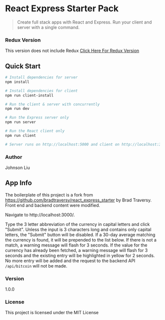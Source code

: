 # React Express Starter Pack

> Create full stack apps with React and Express. Run your client and server with a single command. 

### Redux Version
This version does not include Redux
[Click Here For Redux Version](https://github.com/bradtraversy/react_redux_express_starter) 

## Quick Start

``` bash
# Install dependencies for server
npm install

# Install dependencies for client
npm run client-install

# Run the client & server with concurrently
npm run dev

# Run the Express server only
npm run server

# Run the React client only
npm run client

# Server runs on http://localhost:5000 and client on http://localhost:3000
```
### Author
Johnson Liu

## App Info
The boilerplate of this project is a fork from https://github.com/bradtraversy/react_express_starter by Brad Traversy. Front end and backend content were modified. 

Navigate to http://localhost:3000/. 

Type the 3 letter abbreviation of the currency in capital letters and click "Submit". Unless the input is 3 characters long and contains only capital letters, the "Submit" button will be disabled. If a 30-day average matching the currency is found, it will be prepended to the list below. If there is not a match, a warning message will flash for 3 seconds. If the value for the currency has already been fetched, a warning message will flash for 3 seconds and the existing entry will be highlighted in yellow for 2 seconds. No more entry will be added and the request to the backend API `/api/bitcoin` will not be made. 

### Version

1.0.0

### License

This project is licensed under the MIT License
